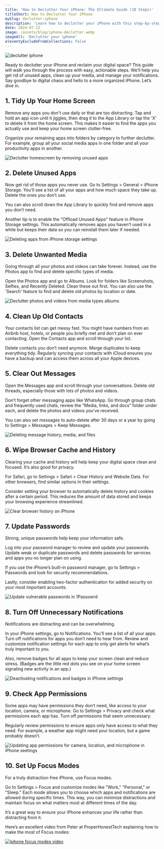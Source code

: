 ```yaml
---
title: 'How to Declutter Your iPhone: The Ultimate Guide (10 Steps)'
titleShort: How to Declutter Your iPhone
mySlug: declutter-iphone
description: 'Learn how to declutter your iPhone with this step-by-step guide. Get rid of unused apps, clean up your files, reset notifications, and more.'
date: 2024-07-22
image: /assets/blog/iphone-declutter.webp
imageAlt: 'Declutter your iphone'
eleventyExcludeFromCollections: false
---
```


<img class="wrapper--wide" src="/assets/blog/iphone-declutter.webp" alt="declutter iphone">

Ready to declutter your iPhone and reclaim your digital space? This guide will walk you through the process with easy, actionable steps. We’ll help you get rid of unused apps, clean up your media, and manage your notifications. Say goodbye to digital chaos and hello to a more organized iPhone. Let’s dive in.

## 1. Tidy Up Your Home Screen

Remove any apps you don't use daily or that are too distracting. Tap and hold an app icon until it jiggles, then drag it to the App Library or tap the 'X' to delete it from the home screen. This makes it easier to find the apps you actually use and keep your home screen clutter-free.

Organize your remaining apps into folders by category to further declutter. For example, group all your social media apps in one folder and all your productivity apps in another.

<img class="wrapper--wide" src="/assets/blog/iphone-declutter-homescreen.jpg" alt="Declutter homescreen by removing unused apps">

## 2. Delete Unused Apps

Now get rid of those apps you never use. Go to Settings > General > iPhone Storage. You’ll see a list of all your apps and how much space they take up. Delete the ones you don’t use.

You can also scroll down the App Library to quickly find and remove apps you don’t need.

Another tip is to enable the "Offload Unused Apps" feature in iPhone Storage settings. This automatically removes apps you haven’t used in a while but keeps their data so you can reinstall them later if needed.

<img class="wrapper--wide" src="/assets/blog/iphone-declutter-apps.jpg" alt="Deleting apps from iPhone storage settings">

## 3. Delete Unwanted Media

Going through all your photos and videos can take forever. Instead, use the Photos app to find and delete specific types of media.

Open the Photos app and go to Albums. Look for folders like Screenshots, Selfies, and Recently Deleted. Clean these out first. You can also use the 'Search' feature to find and delete old photos by location or date.

<img class="wrapper--wide" src="/assets/blog/iphone-declutter-photos.jpg" alt="Declutter photos and videos from media types albums">

## 4. Clean Up Old Contacts

Your contacts list can get messy fast. You might have numbers from an Airbnb host, hotels, or people you briefly met and don't plan on ever contacting. Open the Contacts app and scroll through your list.

Delete contacts you don’t need anymore. Merge duplicates to keep everything tidy. Regularly syncing your contacts with iCloud ensures you have a backup and can access them across all your Apple devices.

## 5. Clear Out Messages

Open the Messages app and scroll through your conversations. Delete old threads, especially those with lots of photos and videos.

Don’t forget other messaging apps like WhatsApp. Go through group chats and frequently used chats, review the “Media, links, and docs” folder under each, and delete the photos and videos you’ve received.

You can also set messages to auto-delete after 30 days or a year by going to Settings > Messages > Keep Messages.

<img class="wrapper--wide" src="/assets/blog/iphone-declutter-messages.jpg" alt="Deleting message history, media, and files">

## 6. Wipe Browser Cache and History

Clearing your cache and history will help keep your digital space clean and focused. It’s also good for privacy.

For Safari, go to Settings > Safari > Clear History and Website Data. For other browsers, find similar options in their settings.

Consider setting your browser to automatically delete history and cookies after a certain period. This reduces the amount of data stored and keeps your browsing experience streamlined.

<img class="wrapper--wide" src="/assets/blog/iphone-declutter-browser-history.jpg" alt="Clear browser history on iPhone">

## 7. Update Passwords

Strong, unique passwords help keep your information safe.

Log into your password manager to review and update your passwords. Update weak or duplicate passwords and delete passwords for services and apps you no longer plan on using.

If you use the iPhone’s built-in password manager, go to Settings > Passwords and look for security recommendations.

Lastly, consider enabling two-factor authentication for added security on your most important accounts.

<img class="wrapper--wide" src="/assets/blog/iphone-declutter-passwords.jpg" alt="Update vulnerable passwords in 1Passowrd">

## 8. Turn Off Unnecessary Notifications

Notifications are distracting and can be overwhelming.

In your iPhone settings, go to Notifications. You’ll see a list of all your apps. Turn off notifications for apps you don’t need to hear from. Review and customize notification settings for each app to only get alerts for what’s truly important to you.

Also, remove badges for all apps to keep your screen clean and reduce stress. (Badges are the little red dots you see on your home screen signaling new activity in an app.)

<img class="wrapper--wide" src="/assets/blog/iphone-declutter-notifications.jpg" alt="Deactivating notifications and badges in iPhone settings">

## 9. Check App Permissions

Some apps may have permissions they don’t need, like access to your location, camera, or microphone. Go to Settings > Privacy and check what permissions each app has. Turn off permissions that seem unnecessary.

Regularly review permissions to ensure apps only have access to what they need. For example, a weather app might need your location, but a game probably doesn’t.

<img class="wrapper--wide" src="/assets/blog/iphone-declutter-permissions.jpg" alt="Updating app permissions for camera, location, and microphone in iPhone seetings">

## 10. Set Up Focus Modes

For a truly distraction-free iPhone, use Focus modes.

Go to Settings > Focus and customize modes like "Work," "Personal," or "Sleep." Each mode allows you to choose which apps and notifications are allowed during specific times. This way, you can minimize distractions and maintain focus on what matters most at different times of the day.

It’s a great way to ensure your iPhone enhances your life rather than distracting from it.

<div class="flow">
<p>Here’s an excellent video from Peter at ProperHonestTech explaining how to make the most of Focus modes:</p>
<a style="display:block;" href="https://youtu.be/5dOwc1u-C34?feature=shared&t=53" rel="noopener noreferrer nofollow" target="_blank">
<img class="wrapper--wide" src="/assets/blog/iphone-focus-mode-thumbnail.webp" alt="iphone focus modes video">
</a>
</div>
